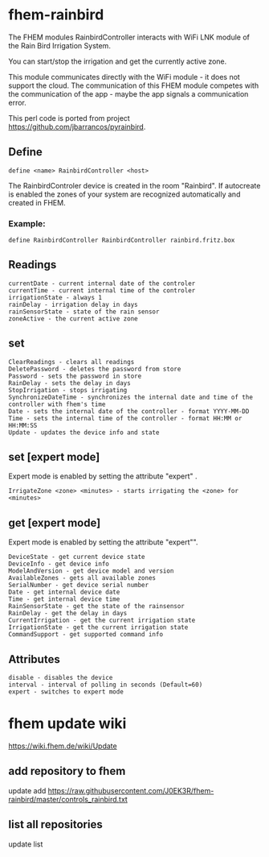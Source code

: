 # fhem-rainbird
The FHEM modules RainbirdController interacts with WiFi LNK module of the Rain Bird Irrigation System.

You can start/stop the irrigation and get the currently active zone.

This module communicates directly with the WiFi module - it does not support the cloud.
The communication of this FHEM module competes with the communication of the app - maybe the app signals a communication error.

This perl code is ported from project https://github.com/jbarrancos/pyrainbird.

## Define

    define <name> RainbirdController <host>

The RainbirdControler device is created in the room "Rainbird".
If autocreate is enabled the zones of your system are recognized automatically and created in FHEM.

### Example:

    define RainbirdController RainbirdController rainbird.fritz.box

## Readings
    currentDate - current internal date of the controler
    currentTime - current internal time of the controler
    irrigationState - always 1
    rainDelay - irrigation delay in days
    rainSensorState - state of the rain sensor
    zoneActive - the current active zone

## set
    ClearReadings - clears all readings
    DeletePassword - deletes the password from store
    Password - sets the password in store
    RainDelay - sets the delay in days
    StopIrrigation - stops irrigating
    SynchronizeDateTime - synchronizes the internal date and time of the controller with fhem's time
    Date - sets the internal date of the controller - format YYYY-MM-DD
    Time - sets the internal time of the controller - format HH:MM or HH:MM:SS
    Update - updates the device info and state

## set [expert mode]

Expert mode is enabled by setting the attribute "expert" .

    IrrigateZone <zone> <minutes> - starts irrigating the <zone> for <minutes>

## get [expert mode]

Expert mode is enabled by setting the attribute "expert"".

    DeviceState - get current device state
    DeviceInfo - get device info
    ModelAndVersion - get device model and version
    AvailableZones - gets all available zones
    SerialNumber - get device serial number
    Date - get internal device date
    Time - get internal device time
    RainSensorState - get the state of the rainsensor
    RainDelay - get the delay in days
    CurrentIrrigation - get the current irrigation state
    IrrigationState - get the current irrigation state
    CommandSupport - get supported command info

## Attributes

    disable - disables the device
    interval - interval of polling in seconds (Default=60)
    expert - switches to expert mode

# fhem update wiki
https://wiki.fhem.de/wiki/Update

## add repository to fhem
update add https://raw.githubusercontent.com/J0EK3R/fhem-rainbird/master/controls_rainbird.txt

## list all repositories
update list
